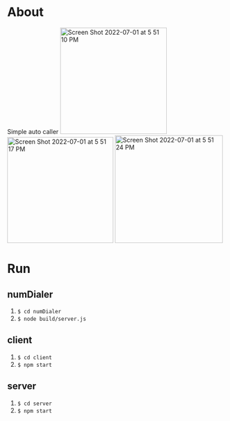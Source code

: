 # About
Simple auto caller
<img width="245" alt="Screen Shot 2022-07-01 at 5 51 10 PM" src="https://user-images.githubusercontent.com/30358327/176980701-d15e76d1-8df8-4341-a153-2bf762ad637a.png">
<img width="244" alt="Screen Shot 2022-07-01 at 5 51 17 PM" src="https://user-images.githubusercontent.com/30358327/176980702-a062b435-b348-4e81-b953-bec1066ac3f0.png">
<img width="248" alt="Screen Shot 2022-07-01 at 5 51 24 PM" src="https://user-images.githubusercontent.com/30358327/176980705-7b35b502-5ee7-4127-8d11-e246df1b87d2.png">


# Run
## numDialer
1) `$ cd numDialer`
2) `$ node build/server.js`

## client
1) `$ cd client`
2) `$ npm start`

## server
1) `$ cd server`
2) `$ npm start`
